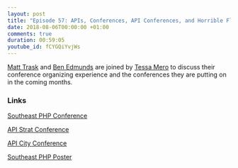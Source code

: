 ```yaml
---
layout: post
title: "Episode 57: APIs, Conferences, API Conferences, and Horrible Flights"
date: 2018-08-06T00:00:00 +01:00
comments: true
duration: 00:59:05
youtube_id: fCYGQiYvjWs
---
```


[Matt Trask](https://twitter.com/matthewtrask) and [Ben Edmunds](https://twitter.com/benedmunds) are joined by [Tessa Mero](https://twitter.com/tessamero) to discuss their conference organizing experience and the conferences they are putting on in the coming months.


### Links
[Southeast PHP Conference](https://southeastphp.com/)

[API Strat Conference](https://events.linuxfoundation.org/events/apistrat-2018/)

[API City Conference](http://apicity.io)

[Southeast PHP Poster](https://twitter.com/SoutheastPHP/status/1024029595790659586)


